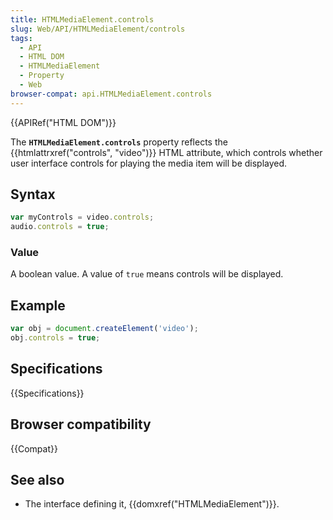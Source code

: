 ```yaml
---
title: HTMLMediaElement.controls
slug: Web/API/HTMLMediaElement/controls
tags:
  - API
  - HTML DOM
  - HTMLMediaElement
  - Property
  - Web
browser-compat: api.HTMLMediaElement.controls
---
```

{{APIRef("HTML DOM")}}

The **`HTMLMediaElement.controls`** property reflects the
{{htmlattrxref("controls", "video")}} HTML attribute, which controls whether user
interface controls for playing the media item will be displayed.

## Syntax

```js
var myControls = video.controls;
audio.controls = true;
```

### Value

A boolean value. A value of `true` means controls will be
displayed.

## Example

```js
var obj = document.createElement('video');
obj.controls = true;
```

## Specifications

{{Specifications}}

## Browser compatibility

{{Compat}}

## See also

- The interface defining it, {{domxref("HTMLMediaElement")}}.

